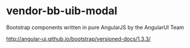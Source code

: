 # vendor-bb-uib-modal

Bootstrap components written in pure AngularJS by the AngularUI Team

http://angular-ui.github.io/bootstrap/versioned-docs/1.3.3/
